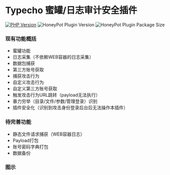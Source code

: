 # Typecho 蜜罐/日志审计安全插件

[![PHP Version](https://img.shields.io/badge/php-%3E%3D5.6-8892BF.svg)](http://www.php.net/)
![HoneyPot Plugin Version](https://img.shields.io/badge/HoneyPot%20Version-v1.0-red.svg)
![HoneyPot Plugin Package Size](https://img.shields.io/badge/Compressed%20Package%20Size-92KB-blue.svg)

### 现有功能概括
- 蜜罐功能
- 日志采集（不依赖WEB容器的日志采集）
- 数据包捕获
- 第三方账号获取
- 捕获攻击行为
- 自定义攻击行为
- 自定义第三方账号获取
- 触发攻击行为URL跳转（payload无法执行）
- 暴力穷举（目录/文件/参数/管理登录）识别
- 插件安全化（识别到攻击身份登录后台后无法操作本插件）

### 待完善功能
- 静态文件请求捕获（WEB容器日志）
- Payload打包
- 账号密码字典打包
- 数据备份

### 图示
